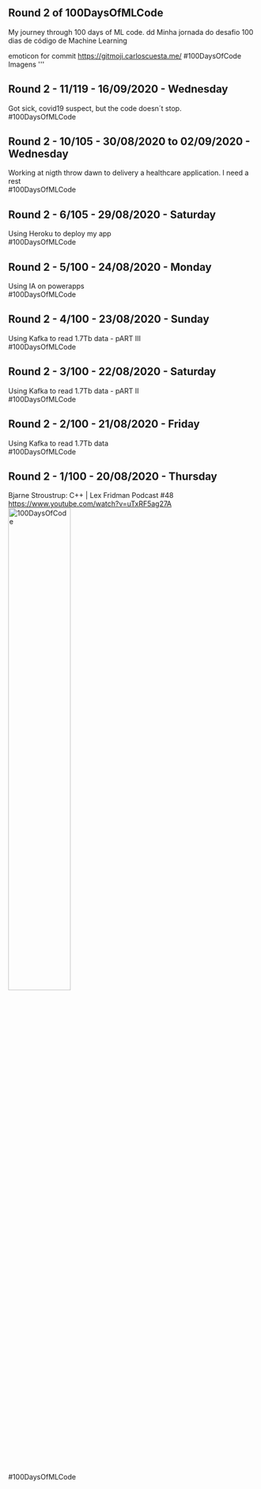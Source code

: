 
## Round 2 of 100DaysOfMLCode

My journey through 100 days of ML code. 
dd
Minha jornada do desafio 100 dias de código de Machine Learning

emoticon for commit https://gitmoji.carloscuesta.me/
#100DaysOfCode
Imagens
''' 

## Round 2 - 11/119 - 16/09/2020 - Wednesday
Got sick, covid19 suspect, but the code doesn´t stop.
<br>#100DaysOfMLCode


## Round 2 - 10/105 - 30/08/2020 to 02/09/2020 - Wednesday
Working at nigth throw dawn to delivery a healthcare application. I need a rest
<br>#100DaysOfMLCode

## Round 2 - 6/105 - 29/08/2020 - Saturday
Using Heroku to deploy my app
<br>#100DaysOfMLCode

## Round 2 - 5/100 - 24/08/2020 - Monday
Using IA on powerapps
<br>#100DaysOfMLCode

## Round 2 - 4/100 - 23/08/2020 - Sunday
Using Kafka to read 1.7Tb data - pART III
<br>#100DaysOfMLCode

## Round 2 - 3/100 - 22/08/2020 - Saturday
Using Kafka to read 1.7Tb data - pART II
<br>#100DaysOfMLCode

## Round 2 - 2/100 - 21/08/2020 - Friday
Using Kafka to read 1.7Tb data
<br>#100DaysOfMLCode

## Round 2 - 1/100 - 20/08/2020 - Thursday
Bjarne Stroustrup: C++ | Lex Fridman Podcast #48
https://www.youtube.com/watch?v=uTxRF5ag27A
<img alt="100DaysOfCode" src="http://i3.ytimg.com/vi/uTxRF5ag27A/maxresdefault.jpg"  width="50%" heigth="50%"/>
<br>#100DaysOfMLCode
